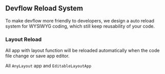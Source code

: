 ## Devflow Reload System

To make devflow more friendly to developers, we design a auto reload system for WYSIWYG coding, which still keep reusability of your code.

### Layout Reload

All app with layout function will be reloaded automatically when the code file change or save app editor.

All ```AnyLayout``` app and ```EditableLayoutApp```